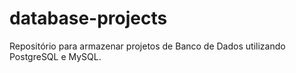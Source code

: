 # database-projects
 Repositório para armazenar projetos de Banco de Dados utilizando PostgreSQL e MySQL.
